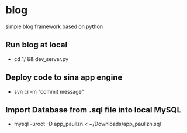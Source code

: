 blog
====

simple blog framework based on python

Run blog at local
-----
* cd 1/ && dev_server.py

Deploy code to sina app engine
-----
* svn ci -m "commit message" 

Import Database from .sql file into local MySQL
-----
* mysql -uroot -D app_paullzn < ~/Downloads/app_paullzn.sql
